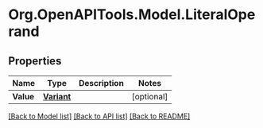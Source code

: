 # Org.OpenAPITools.Model.LiteralOperand

## Properties

Name | Type | Description | Notes
------------ | ------------- | ------------- | -------------
**Value** | [**Variant**](Variant.md) |  | [optional] 

[[Back to Model list]](../README.md#documentation-for-models) [[Back to API list]](../README.md#documentation-for-api-endpoints) [[Back to README]](../README.md)

